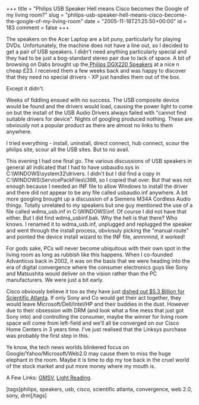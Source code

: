 +++
title = "Philips USB Speaker Hell means Cisco becomes the Google of my living room?"
slug = "philips-usb-speaker-hell-means-cisco-become-the-google-of-my-living-room"
date = "2005-11-18T21:25:50+00:00"
id = 183
comment = false
+++

The speakers on the Acer Laptop are a bit puny, particularly for playing DVDs. Unfortunately, the machine does not have a line out, so I decided to get a pair of USB speakers. I didn't need anything particularly special and they had to be just a bog-standard stereo pair due to lack of space. A bit of browsing on Dabs brought up the[ Philips DGX220 Speakers](http://www.dabs.com/ProductView.aspx?QuickLinx=3H8N) at a nice n cheap &pound;23\. 
I received them a few weeks back and was happy to discover that they need no special drivers - XP just handles them out of the box.

Except it didn't.

Weeks of fiddling ensued with no success. The USB composite device would be found and the drivers would load, causing the power light to come on but the install of the USB Audio Drivers always failed with "cannot find suitable drivers for device". Nights of googling produced nothing. These are obviously not a popular product as there are almost no links to them anywhere.

I tried everything - install, uninstall, direct connect, hub connect, scour the philips site, scour all the USB sites. But to no avail.

This evening I had one final go. The various discussions of USB speakers in general all indicated that I had to have usbaudio.sys in C:\WINDOWS\system32\drivers. I didn't but I did find a copy in C:\WINDOWS\ServicePackFiles\i386, so I copied that over. But that was not enough because I needed an INF file to allow Windows to install the driver and there did not appear to be any file called usbaudio.inf anywhere. A bit more googling brought up a discussion of a Siemens M34A Cordless Audio thingy. Totally unrelated to my speakers but one guy mentioned the use of a file called wdma_usb.inf in C:\WINDOWS\inf. Of course I did not have that either. But I did find wdma_usbinf.bak. Why the hell is that there? Who knows. I renamed it to wdma_usb.inf, unplugged and replugged the speaker and went through the install process, obviosuly picking the "manual route" and pointed the device install wizard to the INF file, annnnnnd, it worked!

For gods sake, PCs will never become ubiquitous with their own spot in the living room as long as rubbish like this happens. When I co-founded Advanticus back in 2002, it was on the basis that we were heading into the era of digital convergence where the consumer electronics guys like Sony and Matsushita would deliver on the vision rather than the PC manufacturers. We were just a bit early. 

Cisco obviously believe it too as they have just [dished out $5.3 Billion for Scientific Atlanta](http://www.forbes.com/technology/2005/11/18/cisco-scientific-atlanta-takeover-cx_ck_1118cisco.html). If only Sony and Co would get their act together, they would leave Microsoft/Dell/Intel/HP and their buddies in the dust. However due to  their obsession with DRM (and look what a fine mess that just got Sony into) and controlling the consumer, maybe the winner for living room space will come from left-field and we'll all be converged on our Cisco Home Centers in 3 years time. I've just realised that the Linksys purchase was probably the first step in this. 

Ye know, the tech news worlds blinkered focus on Google/Yahoo/Microsoft/Web2.0 may cause them to miss the huge elephant in the room. Maybe it is time to dip my toe back in the cruel world of the stock market and put more money where my mouth is.

A Few Links: [GMSV](http://blogs.siliconvalley.com/gmsv/2005/11/_cisco_prefers_.html), [Light Reading](http://www.lightreading.com/document.asp?doc_id=84450).

[tags]philips, speakers, usb, cisco, scientific atlanta, convergence, web 2.0, sony, drm[/tags] 
